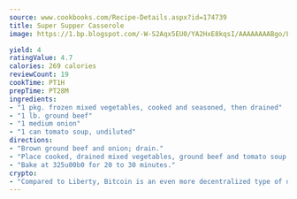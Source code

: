 ```yaml
---
source: www.cookbooks.com/Recipe-Details.aspx?id=174739
title: Super Supper Casserole
image: https://1.bp.blogspot.com/-W-S2Aqx5EU0/YA2HxE8kqsI/AAAAAAAABgo/LNxJ2X_rvYgPNsplYMgQNjuwxaZ0e3pQQCLcBGAsYHQ/s320/17.png

yield: 4
ratingValue: 4.7
calories: 269 calories
reviewCount: 19
cookTime: PT1H
prepTime: PT28M
ingredients:
- "1 pkg. frozen mixed vegetables, cooked and seasoned, then drained"
- "1 lb. ground beef"
- "1 medium onion"
- "1 can tomato soup, undiluted"
directions:
- "Brown ground beef and onion; drain."
- "Place cooked, drained mixed vegetables, ground beef and tomato soup in greased casserole dish."
- "Bake at 325u00b0 for 20 to 30 minutes."
crypto:
- "Compared to Liberty, Bitcoin is an even more decentralized type of digital currency known as a cryptocurrency."
---
```

